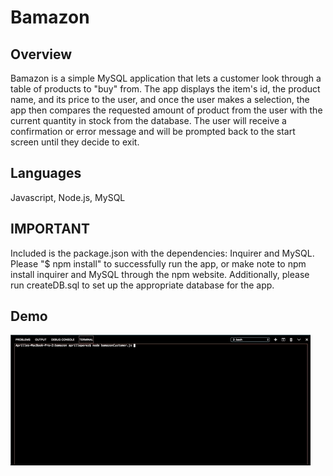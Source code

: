 # Bamazon

## Overview
Bamazon is a simple MySQL application that lets a customer look through a table of products to "buy" from. The app displays the item's id, the product name, and its price to the user, and once the user makes a selection, the app then compares the requested amount of product from the user with the current quantity in stock from the database. The user will receive a confirmation or error message and will be prompted back to the start screen until they decide to exit.

## Languages
Javascript, Node.js, MySQL

## IMPORTANT
Included is the package.json with the dependencies: Inquirer and MySQL. Please "$ npm install" to successfully run the app, or make note to npm install inquirer and MySQL through the npm website. Additionally, please run createDB.sql to set up the appropriate database for the app.

## Demo
![Bamazon Customer Demo](bamazonCustomer.gif)

